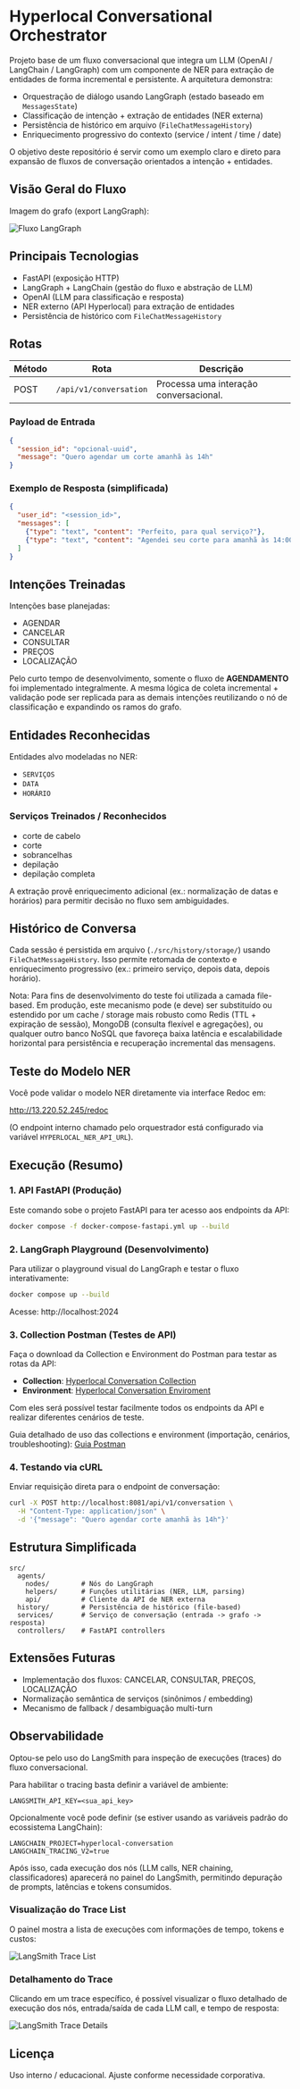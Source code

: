 # Hyperlocal Conversational Orchestrator

Projeto base de um fluxo conversacional que integra um LLM (OpenAI / LangChain / LangGraph) com um componente de NER para extração de entidades de forma incremental e persistente. A arquitetura demonstra:

- Orquestração de diálogo usando LangGraph (estado baseado em `MessagesState`)
- Classificação de intenção + extração de entidades (NER externa)
- Persistência de histórico em arquivo (`FileChatMessageHistory`)
- Enriquecimento progressivo do contexto (service / intent / time / date)

O objetivo deste repositório é servir como um exemplo claro e direto para expansão de fluxos de conversação orientados a intenção + entidades.

## Visão Geral do Fluxo

Imagem do grafo (export LangGraph):

![Fluxo LangGraph](assets/langgraph_flow.png)

## Principais Tecnologias
- FastAPI (exposição HTTP)
- LangGraph + LangChain (gestão do fluxo e abstração de LLM)
- OpenAI (LLM para classificação e resposta)
- NER externo (API Hyperlocal) para extração de entidades
- Persistência de histórico com `FileChatMessageHistory`

## Rotas
| Método | Rota | Descrição |
|--------|------|-----------|
| POST | `/api/v1/conversation` | Processa uma interação conversacional. |

### Payload de Entrada
```json
{
  "session_id": "opcional-uuid",
  "message": "Quero agendar um corte amanhã às 14h"
}
```

### Exemplo de Resposta (simplificada)
```json
{
  "user_id": "<session_id>",
  "messages": [
    {"type": "text", "content": "Perfeito, para qual serviço?"},
    {"type": "text", "content": "Agendei seu corte para amanhã às 14:00."}
  ]
}
```

## Intenções Treinadas
Intenções base planejadas:
- AGENDAR
- CANCELAR
- CONSULTAR
- PREÇOS
- LOCALIZAÇÃO

Pelo curto tempo de desenvolvimento, somente o fluxo de **AGENDAMENTO** foi implementado integralmente. A mesma lógica de coleta incremental + validação pode ser replicada para as demais intenções reutilizando o nó de classificação e expandindo os ramos do grafo.

## Entidades Reconhecidas
Entidades alvo modeladas no NER:
- `SERVIÇOS`
- `DATA`
- `HORÁRIO`

### Serviços Treinados / Reconhecidos
- corte de cabelo
- corte
- sobrancelhas
- depilação
- depilação completa

A extração provê enriquecimento adicional (ex.: normalização de datas e horários) para permitir decisão no fluxo sem ambiguidades.

## Histórico de Conversa
Cada sessão é persistida em arquivo (`./src/history/storage/`) usando `FileChatMessageHistory`. Isso permite retomada de contexto e enriquecimento progressivo (ex.: primeiro serviço, depois data, depois horário).

Nota: Para fins de desenvolvimento do teste foi utilizada a camada file-based. Em produção, este mecanismo pode (e deve) ser substituído ou estendido por um cache / storage mais robusto como Redis (TTL + expiração de sessão), MongoDB (consulta flexível e agregações), ou qualquer outro banco NoSQL que favoreça baixa latência e escalabilidade horizontal para persistência e recuperação incremental das mensagens.

## Teste do Modelo NER
Você pode validar o modelo NER diretamente via interface Redoc em:

http://13.220.52.245/redoc

(O endpoint interno chamado pelo orquestrador está configurado via variável `HYPERLOCAL_NER_API_URL`).

## Execução (Resumo)

### 1. API FastAPI (Produção)
Este comando sobe o projeto FastAPI para ter acesso aos endpoints da API:
```bash
docker compose -f docker-compose-fastapi.yml up --build
```

### 2. LangGraph Playground (Desenvolvimento)
Para utilizar o playground visual do LangGraph e testar o fluxo interativamente:
```bash
docker compose up --build
```
Acesse: http://localhost:2024

### 3. Collection Postman (Testes de API)
Faça o download da Collection e Environment do Postman para testar as rotas da API:

- **Collection**: [Hyperlocal Conversation Collection](assets/postman/Hyperlocal%20Conversation%20API.postman_collection.json)
- **Environment**: [Hyperlocal Conversation Enviroment](assets/postman/Hyperlocal%20Local.postman_environment.json)

Com eles será possível testar facilmente todos os endpoints da API e realizar diferentes cenários de teste.
 
 Guia detalhado de uso das collections e environment (importação, cenários, troubleshooting): [Guia Postman](assets/postman/README.md)

### 4. Testando via cURL
Enviar requisição direta para o endpoint de conversação:
```bash
curl -X POST http://localhost:8081/api/v1/conversation \
  -H "Content-Type: application/json" \
  -d '{"message": "Quero agendar corte amanhã às 14h"}'
```

## Estrutura Simplificada
```
src/
  agents/
    nodes/        # Nós do LangGraph
    helpers/      # Funções utilitárias (NER, LLM, parsing)
    api/          # Cliente da API de NER externa
  history/        # Persistência de histórico (file-based)
  services/       # Serviço de conversação (entrada -> grafo -> resposta)
  controllers/    # FastAPI controllers
```

## Extensões Futuras
- Implementação dos fluxos: CANCELAR, CONSULTAR, PREÇOS, LOCALIZAÇÃO
- Normalização semântica de serviços (sinônimos / embedding)
- Mecanismo de fallback / desambiguação multi-turn

## Observabilidade
Optou-se pelo uso do LangSmith para inspeção de execuções (traces) do fluxo conversacional.

Para habilitar o tracing basta definir a variável de ambiente:

```
LANGSMITH_API_KEY=<sua_api_key>
```

Opcionalmente você pode definir (se estiver usando as variáveis padrão do ecossistema LangChain):
```
LANGCHAIN_PROJECT=hyperlocal-conversation
LANGCHAIN_TRACING_V2=true
```

Após isso, cada execução dos nós (LLM calls, NER chaining, classificadores) aparecerá no painel do LangSmith, permitindo depuração de prompts, latências e tokens consumidos.

### Visualização do Trace List
O painel mostra a lista de execuções com informações de tempo, tokens e custos:

![LangSmith Trace List](assets/lang-smith-trace-list.png)

### Detalhamento do Trace
Clicando em um trace específico, é possível visualizar o fluxo detalhado de execução dos nós, entrada/saída de cada LLM call, e tempo de resposta:

![LangSmith Trace Details](assets/lang-smith-trace-details.png)

## Licença
Uso interno / educacional. Ajuste conforme necessidade corporativa.
